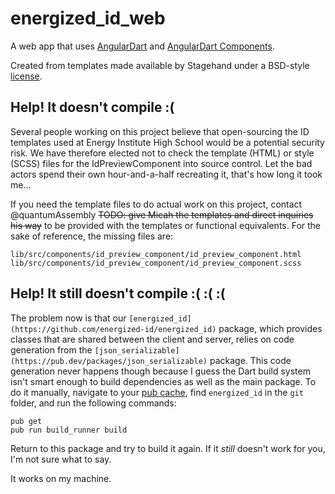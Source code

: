 # energized_id_web

A web app that uses [AngularDart](https://webdev.dartlang.org/angular) and
[AngularDart Components](https://webdev.dartlang.org/components).

Created from templates made available by Stagehand under a BSD-style
[license](https://github.com/dart-lang/stagehand/blob/master/LICENSE).

## Help! It doesn't compile :(

Several people working on this project believe that open-sourcing the ID templates used at Energy Institute High School would be a potential security risk. We have therefore elected not to check the template (HTML) or style (SCSS) files for the IdPreviewComponent into source control. Let the bad actors spend their own hour-and-a-half recreating it, that's how long it took me...

If you need the template files to do actual work on this project, contact @quantumAssembly ~~TODO: give Micah the templates and direct inquiries his way~~ to be provided with the templates or functional equivalents. For the sake of reference, the missing files are:

```
lib/src/components/id_preview_component/id_preview_component.html
lib/src/components/id_preview_component/id_preview_component.scss
```

## Help! It still doesn't compile :( :( :(

The problem now is that our `[energized_id](https://github.com/energized-id/energized_id)` package, which provides classes that are shared between the client and server, relies on code generation from the `[json_serializable](https://pub.dev/packages/json_serializable)` package. This code generation never happens though because I guess the Dart build system isn't smart enough to build dependencies as well as the main package. To do it manually, navigate to your [pub cache](https://dart.dev/tools/pub/glossary#system-cache), find `energized_id` in the `git` folder, and run the following commands:

```
pub get
pub run build_runner build
```

Return to this package and try to build it again. If it _still_ doesn't work for you, I'm not sure what to say.

It works on my machine.
